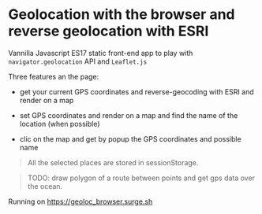 # Geolocation with the browser and reverse geolocation with ESRI

Vannilla Javascript ES17 static front-end app to play with `navigator.geolocation` API and `Leaflet.js`

Three features an the page:

- get your current GPS coordinates and reverse-geocoding with ESRI and render on a map

- set GPS coordinates and render on a map and find the name of the location (when possible)

- clic on the map and get by popup the GPS coordinates and possible name

> All the selected places are stored in sessionStorage.

> TODO: draw polygon of a route between points and get gps data over the ocean.

Running on https://geoloc_browser.surge.sh
